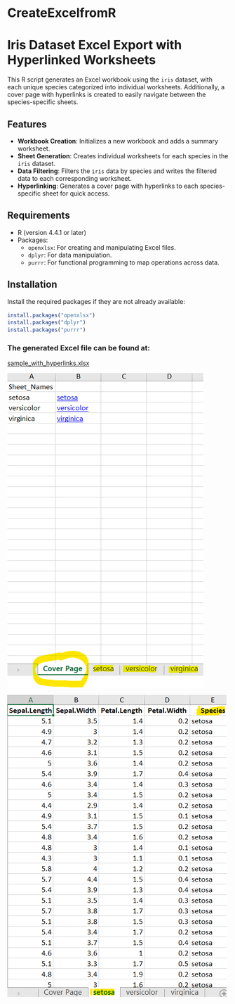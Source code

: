 # CreateExcelfromR

# Iris Dataset Excel Export with Hyperlinked Worksheets

This R script generates an Excel workbook using the `iris` dataset, with each unique species categorized into individual worksheets. Additionally, a cover page with hyperlinks is created to easily navigate between the species-specific sheets.

## Features

- **Workbook Creation**: Initializes a new workbook and adds a summary worksheet.
- **Sheet Generation**: Creates individual worksheets for each species in the `iris` dataset.
- **Data Filtering**: Filters the `iris` data by species and writes the filtered data to each corresponding worksheet.
- **Hyperlinking**: Generates a cover page with hyperlinks to each species-specific sheet for quick access.

## Requirements

- R (version 4.4.1 or later)
- Packages: 
  - `openxlsx`: For creating and manipulating Excel files.
  - `dplyr`: For data manipulation.
  - `purrr`: For functional programming to map operations across data.

## Installation

Install the required packages if they are not already available:

```r
install.packages("openxlsx")
install.packages("dplyr")
install.packages("purrr")
```

### The generated Excel file can be found at:

[sample_with_hyperlinks.xlsx](./data/sample_with_hyperlinks.xlsx)

![Hyperlinks Cover Page](https://github.com/jagadishkatam/CreateExcelfromR/blob/main/man/figures/Screenshot1.png)

![Data worksheet](https://github.com/jagadishkatam/CreateExcelfromR/blob/main/man/figures/Screenshot2.png)
